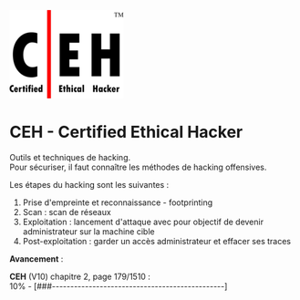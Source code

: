 ![CEH logo](.images/ceh_logo.png "CEH logo")  

# CEH - Certified Ethical Hacker

Outils et techniques de hacking.  
Pour sécuriser, il faut connaître les méthodes de hacking offensives.  

Les étapes du hacking sont les suivantes :

1. Prise d'empreinte et reconnaissance - footprinting
2. Scan : scan de réseaux
3. Exploitation : lancement d'attaque avec pour objectif de devenir administrateur sur la machine cible 
4. Post-exploitation : garder un accès administrateur et effacer ses traces

**Avancement** : 

**CEH** (V10) chapitre 2, page 179/1510 :  
10% - [###-----------------------------------------------]

<!-- 50 caractères soit 1 '#' = 2% -->